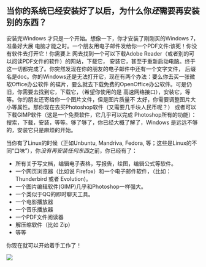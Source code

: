 <?php require("../../entete.php"); ?> <?php require("../../base.php"); ?>

<div id="corps">

<h2>当你的系统已经安装好了以后，为什么你<i>还</i>需要再安装别的东西？</h2>

安装完Windows 才只是一个开始。想像一下，你才安装了刚刚买的Windows 7，准备好大展
电脑才能之时。一个朋友用电子邮件发给你一个PDF文件:该死！你没有软件去打开它！你需要上
网去找到一个可以下载Adobe Reader（或者别的可以阅读PDF文件的软件）的网站，下载它，
安装它，甚至于重新启动电脑。终于这一切都完成了。你突然发现在你的朋友的电子邮件中还有一个文字文件，
后缀名是doc。你的Windows还是无法打开它，现在有两个办法：要么你去买一张微软Office办公软件
的碟片，要么就去下载免费的OpenOffice办公软件。可是仍旧，你需要去找到它，下载它，（希望你使用的是
高速网络接口），安装它，等等。你的朋友还寄给你一个图片文件，但是图片质量不
太好，你需要调整图片大小等属性。那你现在去买Photoshop软件（又需要几千块人民币呢？）
或者可以下载GIMP软件（这是一个免费软件，它几乎可以完成 Photoshop所有的功能）：
搜索，下载，安装，等等。够了够了，你已经大概了解了，Windows 是远远不够的，安装它只是麻烦的开始。

当你有了Linux的时候（正如Unbuntu, Mandriva, Fedora, 
等；这些是Linux的不同“口味”），你<i>没有再安装任何东西</i>之前，你已经有了：

<ul>

<li>所有关于写文档，编辑电子表格，写报告，绘图，编辑公式等软件。</li>

<li>一个网页浏览器（比如说 Firefox）和一个电子邮件软件，（比如：Thunderbird 或者 Evolution)。</li>
<li>一个图片编辑软件(GIMP)几乎和Photoshop一样强大。</li>
<li>一个类似于QQ的即时聊天工具。</li>
<li>一个电影播放器</li>
<li>一个音乐播放器</li>
<li>一个PDF文件阅读器</li>
<li>解压缩软件（比如 Zip）</li>
<li>等等</li>
</ul>

你现在就可以开始着手工作了！

<img src="Images/app_menu.png" />

</div>


